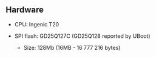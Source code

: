 ## Hardware

* CPU: Ingenic T20

* SPI flash: GD25Q127C (GD25Q128 reported by UBoot)

    * Size: 128Mb (16MB - 16 777 216 bytes)